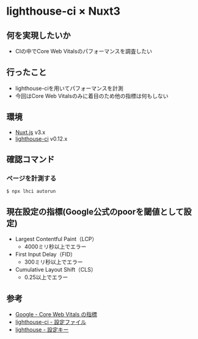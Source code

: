 # lighthouse-ci × Nuxt3

## 何を実現したいか
* CIの中でCore Web Vitalsのパフォーマンスを調査したい

## 行ったこと
* lighthouse-ciを用いてパフォーマンスを計測
* 今回はCore Web Vitalsのみに着目のため他の指標は何もしない

## 環境
* [Nuxt.js](https://nuxt.com/) v3.x
* [lighthouse-ci](https://github.com/GoogleChrome/lighthouse-ci) v0.12.x

## 確認コマンド
### ページを計測する
```
$ npx lhci autorun
```

## 現在設定の指標(Google公式のpoorを閾値として設定)
* Largest Contentful Paint（LCP）
  * 4000ミリ秒以上でエラー
* First Input Delay（FID）
  * 300ミリ秒以上でエラー
* Cumulative Layout Shift（CLS）
  * 0.25以上でエラー

## 参考
* [Google - Core Web Vitals の指標](https://developers.google.com/search/docs/appearance/core-web-vitals?hl=ja)
* [lighthouse-ci - 設定ファイル](https://github.com/GoogleChrome/lighthouse-ci/blob/main/docs/configuration.md)
* [lighthouse - 設定キー](https://github.com/GoogleChrome/lighthouse/blob/v5.5.0/lighthouse-core/config/default-config.js)
